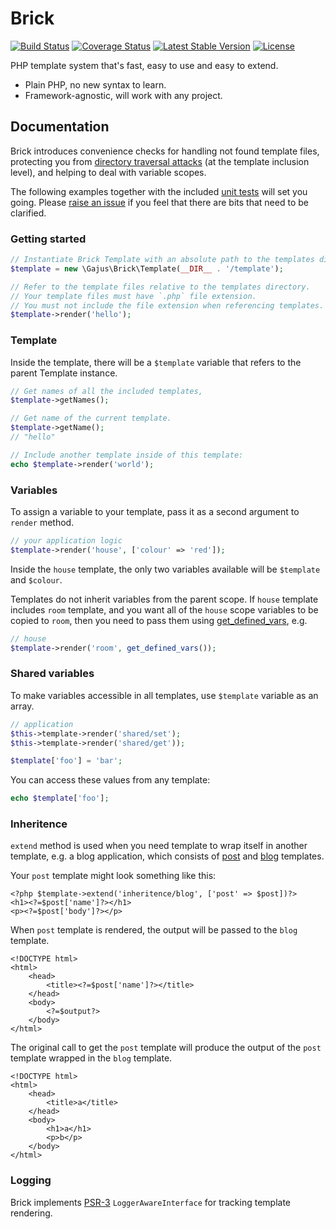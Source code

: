 # Brick

[![Build Status](https://travis-ci.org/gajus/brick.png?branch=master)](https://travis-ci.org/gajus/brick)
[![Coverage Status](https://coveralls.io/repos/gajus/brick/badge.png?branch=master)](https://coveralls.io/r/gajus/brick?branch=master)
[![Latest Stable Version](https://poser.pugx.org/gajus/brick/version.png)](https://packagist.org/packages/gajus/brick)
[![License](https://poser.pugx.org/gajus/brick/license.png)](https://packagist.org/packages/gajus/brick)

PHP template system that's fast, easy to use and easy to extend.

* Plain PHP, no new syntax to learn.
* Framework-agnostic, will work with any project.

## Documentation

Brick introduces convenience checks for handling not found template files, protecting you from [directory traversal attacks](http://en.wikipedia.org/wiki/Directory_traversal_attack) (at the template inclusion level), and helping to deal with variable scopes.

The following examples together with the included [unit tests](tests/TemplateTest.php) will set you going. Please [raise an issue](https://github.com/gajus/brick/issues) if you feel that there are bits that need to be clarified.

### Getting started

```php
// Instantiate Brick Template with an absolute path to the templates directory:
$template = new \Gajus\Brick\Template(__DIR__ . '/template');

// Refer to the template files relative to the templates directory.
// Your template files must have `.php` file extension.
// You must not include the file extension when referencing templates.
$template->render('hello');
```

### Template

Inside the template, there will be a `$template` variable that refers to the parent Template instance.

```php
// Get names of all the included templates,
$template->getNames();

// Get name of the current template.
$template->getName();
// "hello"

// Include another template inside of this template:
echo $template->render('world');
```

### Variables

To assign a variable to your template, pass it as a second argument to `render` method.

```php
// your application logic
$template->render('house', ['colour' => 'red']);
```

Inside the `house` template, the only two variables available will be `$template` and `$colour`.

Templates do not inherit variables from the parent scope. If `house` template includes `room` template, and you want all of the `house` scope variables to be copied to `room`, then you need to pass them using [get_defined_vars](http://php.net/get_defined_vars), e.g.

```php
// house
$template->render('room', get_defined_vars());
```

### Shared variables

To make variables accessible in all templates, use `$template` variable as an array.

```php
// application
$this->template->render('shared/set');
$this->template->render('shared/get'));
```

```php
$template['foo'] = 'bar';
```

You can access these values from any template:

```php
echo $template['foo'];
```

### Inheritence

`extend` method is used when you need template to wrap itself in another template, e.g. a blog application, which consists of [post](tests/template/safe/inheritence/post.tpl.php) and [blog](tests/template/safe/inheritence/blog.tpl.php) templates.

Your `post` template might look something like this:

```HTML+PHP
<?php $template->extend('inheritence/blog', ['post' => $post])?>
<h1><?=$post['name']?></h1>
<p><?=$post['body']?></p>
```

When `post` template is rendered, the output will be passed to the `blog` template.

```HTML+PHP
<!DOCTYPE html>
<html>
    <head>
        <title><?=$post['name']?></title>
    </head>
    <body>
        <?=$output?>
    </body>
</html>
```

The original call to get the `post` template will produce the output of the `post` template wrapped in the `blog` template.

```HTML+PHP
<!DOCTYPE html>
<html>
    <head>
        <title>a</title>
    </head>
    <body>
        <h1>a</h1>
        <p>b</p>
    </body>
</html>
```

### Logging

Brick implements [PSR-3](https://github.com/php-fig/fig-standards/blob/master/accepted/PSR-3-logger-interface.md) `LoggerAwareInterface` for tracking template rendering.